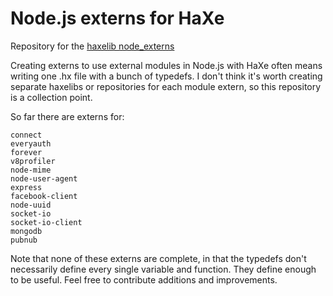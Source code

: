 # Node.js externs for HaXe

Repository for the [haxelib node_externs](http://lib.haxe.org/p/nodejs_externs)

Creating externs to use external modules in Node.js with HaXe often means writing one .hx file with a bunch of typedefs.  I don't think it's worth creating separate haxelibs or repositories for each module extern, so this repository is a collection point.

So far there are externs for:

	connect
	everyauth
	forever
	v8profiler
	node-mime
	node-user-agent
	express
	facebook-client
	node-uuid
	socket-io
	socket-io-client
	mongodb
	pubnub
	
	
Note that none of these externs are complete, in that the typedefs don't necessarily define every single variable and function.  They define enough to be useful.  Feel free to contribute additions and improvements. 
